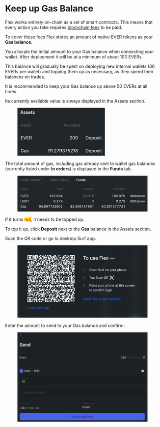 # Keep up Gas Balance

Flex works entirely on-chain as a set of smart contracts. This means that every action you take requires [blockchain fees](../specifications/flex-fees.md) to be paid.

To cover these fees Flex stores an amount of native EVER tokens as your **Gas balance**.

You allocate the initial amount to your Gas balance when connecting your wallet. After deployment it will be at a minimum of about 100 EVERs.

This balance will gradually be spent on deploying new internal wallets (30 EVERs per wallet) and topping them up as necessary, as they spend their balances on trades.

It is recommended to keep your Gas balance up above 50 EVERs at all times.

Its currently available value is always displayed in the Assets section.

<figure><img src="../.gitbook/assets/014 (1).png" alt=""><figcaption></figcaption></figure>

The total amount of gas, including gas already sent to wallet gas balances (currently listed under **In orders**) is displayed in the **Funds** tab.

<figure><img src="../.gitbook/assets/021 (1).png" alt=""><figcaption></figcaption></figure>

If it turns <mark style="color:red;">red</mark>, it needs to be topped up.

To top it up, click **Deposit** next to the **Gas** balance in the Assets section.

Scan the QR code or go to desktop Surf app.

<figure><img src="../.gitbook/assets/0044.png" alt=""><figcaption></figcaption></figure>

Enter the amount to send to your Gas balance and confirm:

<figure><img src="../.gitbook/assets/0030.png" alt=""><figcaption></figcaption></figure>
